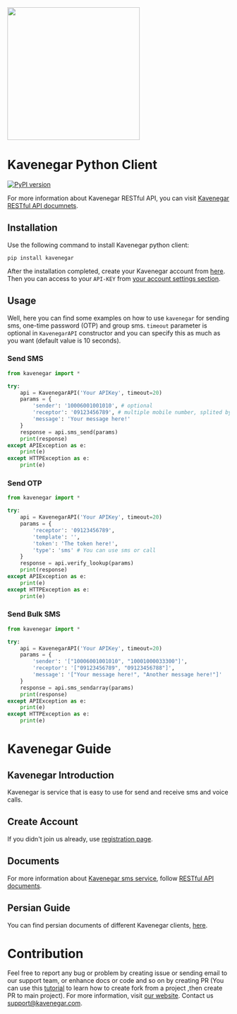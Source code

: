 <a href="http://kavenegar.com">
    <img width="300px" src="http://kavenegar.com/images/logo.svg" />
</a>

# Kavenegar Python Client

[![PyPI version](https://badge.fury.io/py/kavenegar.svg)](https://badge.fury.io/py/kavenegar)

For more information about Kavenegar RESTful API, you can visit <a href="http://kavenegar.com/rest.html" target="_blank">Kavenegar RESTful API documnets</a>.

## Installation

<p>Use the following command to install Kavenegar python client:</p>

```
pip install kavenegar
```

After the installation completed, create your Kavenegar account from <a href="https://panel.kavenegar.com/Client/Membership/Register">here</a>. Then you can access to your `API-KEY` from <a href="http://panel.kavenegar.com/Client/setting/account">your account settings section</a>.

## Usage

Well, here you can find some examples on how to use `kavenegar` for sending sms, one-time password (OTP) and group sms. `timeout` parameter is optional in `KavenegarAPI` constructor and you can specify this as much as you want (default value is 10 seconds).

### Send SMS

```python
from kavenegar import *

try:
    api = KavenegarAPI('Your APIKey', timeout=20)
    params = {
        'sender': '10006001001010', # optional
        'receptor': '09123456789', # multiple mobile number, splited by comma.
        'message': 'Your message here!'
    }
    response = api.sms_send(params)
    print(response)
except APIException as e:
    print(e)
except HTTPException as e:
    print(e)
```

### Send OTP

```python
from kavenegar import *

try:
    api = KavenegarAPI('Your APIKey', timeout=20)
    params = {
        'receptor': '09123456789',
        'template': '',
        'token': 'The token here!',
        'type': 'sms' # You can use sms or call
    }
    response = api.verify_lookup(params)
    print(response)
except APIException as e:
    print(e)
except HTTPException as e:
    print(e)
```

### Send Bulk SMS

```python
from kavenegar import *

try:
    api = KavenegarAPI('Your APIKey', timeout=20)
    params = {
        'sender': '["10006001001010", "10001000033300"]',
        'receptor': '["09123456789", "09123456788"]',
        'message': '["Your message here!", "Another message here!"]'
    }
    response = api.sms_sendarray(params)
    print(response)
except APIException as e:
    print(e)
except HTTPException as e:
    print(e)
```

# Kavenegar Guide

## Kavenegar Introduction

Kavenegar is service that is easy to use for send and receive sms and voice calls.

## Create Account

If you didn't join us already, use <a href="http://panel.kavenegar.com/client/membership/register">registration page</a>.

## Documents

For more information about <a href="http://kavenegar.com/وب-سرویس-پیامک.htm">Kavenegar sms service</a>, follow <a href="http://kavenegar.com/rest.html">RESTful API documents</a>.

## Persian Guide

You can find persian documents of different Kavenegar clients, <a href="http://kavenegar.com/sdk.html">here</a>.

# Contribution

Feel free to report any bug or problem by creating issue or sending email to our support team, or enhance docs or code and so on by creating PR (You can use this <a href="http://gun.io/blog/how-to-github-fork-branch-and-pull-request/">tutorial</a> to learn how to create fork from a project ,then create PR to main project).
For more information, visit <a href="http://kavenegar.com">our website</a>.
Contact us <a href="mailto:support@kavenegar.com?Subject=SDK" target="_top">support@kavenegar.com</a>.

</div>
